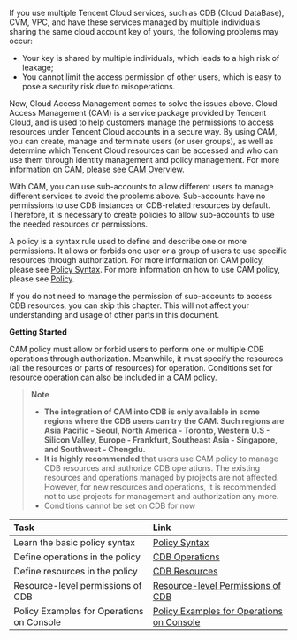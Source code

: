 If you use multiple Tencent Cloud services, such as CDB (Cloud DataBase), CVM, VPC, and have these services managed by multiple individuals sharing the same cloud account key of yours, the following problems may occur:

- Your key is shared by multiple individuals, which leads to a high risk of leakage;
- You cannot limit the access permission of other users, which is easy to pose a security risk due to misoperations.

Now, Cloud Access Management comes to solve the issues above.
Cloud Access Management (CAM) is a service package provided by Tencent Cloud, and is used to help customers manage the permissions to access resources under Tencent Cloud accounts in a secure way. By using CAM, you can create, manage and terminate users (or user groups), as well as determine which Tencent Cloud resources can be accessed and who can use them through identity management and policy management. For more information on CAM, please see [CAM Overview](https://cloud.tencent.com/document/product/598/10583).

With CAM, you can use sub-accounts to allow different users to manage different services to avoid the problems above. Sub-accounts have no permissions to use CDB instances or CDB-related resources by default. Therefore, it is necessary to create policies to allow sub-accounts to use the needed resources or permissions.

A policy is a syntax rule used to define and describe one or more permissions. It allows or forbids one user or a group of users to use specific resources through authorization. For more information on CAM policy, please see [Policy Syntax](https://intl.cloud.tencent.com/document/product/598/10603). For more information on how to use CAM policy, please see [Policy](https://intl.cloud.tencent.com/document/product/598/10601).

If you do not need to manage the permission of sub-accounts to access CDB resources, you can skip this chapter. This will not affect your understanding and usage of other parts in this document.

**Getting Started**

CAM policy must allow or forbid users to perform one or multiple CDB operations through authorization. Meanwhile, it must specify the resources (all the resources or parts of resources) for operation. Conditions set for resource operation can also be included in a CAM policy.

>**Note**
> 
> - **The integration of CAM into CDB is only available in some regions where the CDB users can try the CAM. Such regions are Asia Pacific - Seoul, North America - Toronto, Western U.S - Silicon Valley, Europe - Frankfurt, Southeast Asia - Singapore, and Southwest - Chengdu.**
> - **It is highly recommended** that users use CAM policy to manage CDB resources and authorize CDB operations. The existing resources and operations managed by projects are not affected. However, for new resources and operations, it is recommended not to use projects for management and authorization any more.
> - Conditions cannot be set on CDB for now

| Task | Link | 
|:---------|:---------|
| Learn the basic policy syntax | [Policy Syntax](https://cloud.tencent.com/document/product/236/14466?lang=cn/#celueyufa) |
| Define operations in the policy | [CDB Operations](https://cloud.tencent.com/document/product/236/14466?lang=cn/#caozuo) | 
| Define resources in the policy | [CDB Resources](https://cloud.tencent.com/document/product/236/14466?lang=cn/#ziyuanlujing) |
| Resource-level permissions of CDB | [Resource-level Permissions of CDB](https://cloud.tencent.com/document/product/236/14467?lang=cn) |
| Policy Examples for Operations on Console | [Policy Examples for Operations on Console](https://cloud.tencent.com/document/product/236/14468?lang=cn) |
